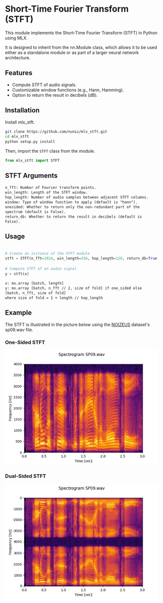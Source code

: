# Short-Time Fourier Transform (STFT)

This module implements the Short-Time Fourier Transform (STFT) in Python using MLX.

It is designed to inherit from the nn.Module class, which allows it to be used either as a standalone module or as part of a larger neural network architecture.

## Features

- Compute STFT of audio signals.
- Customizable window functions (e.g., Hann, Hamming).
- Option to return the result in decibels (dB).

## Installation
Install mlx_stft. 
```bash
git clone https://github.com/nuniz/mlx_stft.git
cd mlx_stft
python setup.py install
```

Then, import the `STFT` class from the module.
```python
from mlx_stft import STFT
```

## STFT Arguments
    n_fft: Number of Fourier transform points.
    win_length: Length of the STFT window.
    hop_length: Number of audio samples between adjacent STFT columns.
    window: Type of window function to apply (default is "hann").
    onesided: Whether to return only the non-redundant part of the spectrum (default is False).
    return_db: Whether to return the result in decibels (default is False).

## Usage
```python

# Create an instance of the STFT module
stft = STFT(n_fft=1024, win_length=256, hop_length=128, return_db=True, onesided=True)

# Compute STFT of an audio signal
y = stft(x)
```
```
x: mx.array [batch, length]
y: mx.array [batch, n_fft // 2, size of fold] if one_sided else [batch, n_fft, size of fold]
where size of fold = 1 + length // hop_length
```

## Example

The STFT is illustrated in the picture below using the [NOIZEUS](https://ecs.utdallas.edu/loizou/speech/noizeus/) dataset's sp09.wav file.

### One-Sided STFT
![one-sided stft](supplementary_material/one-sided.jpg)

### Dual-Sided STFT
![dual-sided stft](supplementary_material/dual-sided.jpg)
